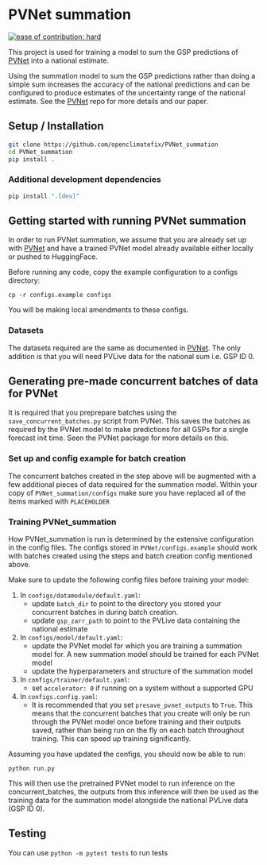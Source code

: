 # PVNet summation
[![ease of contribution: hard](https://img.shields.io/badge/ease%20of%20contribution:%20hard-bb2629)](https://github.com/openclimatefix/ocf-meta-repo?tab=readme-ov-file#overview-of-ocfs-nowcasting-repositories)

This project is used for training a model to sum the GSP predictions of [PVNet](https://github.com/openclimatefix/PVNet) into a national estimate.

Using the summation model to sum the GSP predictions rather than doing a simple sum increases the accuracy of the national predictions and can be configured to produce estimates of the uncertainty range of the national estimate. See the [PVNet](https://github.com/openclimatefix/PVNet) repo for more details and our paper.


## Setup / Installation

```bash
git clone https://github.com/openclimatefix/PVNet_summation
cd PVNet_summation
pip install .
```

### Additional development dependencies

```bash
pip install ".[dev]"
```

## Getting started with running PVNet summation

In order to run PVNet summation, we assume that you are already set up with
[PVNet](https://github.com/openclimatefix/PVNet) and have a trained PVNet model already available either locally or pushed to HuggingFace.

Before running any code, copy the example configuration to a
configs directory:

```
cp -r configs.example configs
```

You will be making local amendments to these configs.

### Datasets

The datasets required are the same as documented in
[PVNet](https://github.com/openclimatefix/PVNet). The only addition is that you will need PVLive
data for the national sum i.e. GSP ID 0.


## Generating pre-made concurrent batches of data for PVNet

It is required that you preprepare batches using the `save_concurrent_batches.py` script from
PVNet. This saves the batches as required by the PVNet model to make predictions for all GSPs for
a single forecast init time. Seen the PVNet package for more details on this.


### Set up and config example for batch creation


The concurrent batches created in the step above will be augmented with a few additional pieces of
data required for the summation model. Within your copy of `PVNet_summation/configs` make sure you
have replaced all of the items marked with `PLACEHOLDER`

### Training PVNet_summation

How PVNet_summation is run is determined by the extensive configuration in the config files. The
configs stored in `PVNet/configs.example` should work with batches created using the steps and
batch creation config mentioned above.

Make sure to update the following config files before training your model:

1. In `configs/datamodule/default.yaml`:
    - update `batch_dir` to point to the directory you stored your concurrent batches in during
      batch creation.
    - update `gsp_zarr_path` to point to the PVLive data containing the national estimate
2. In `configs/model/default.yaml`:
    - update the PVNet model for which you are training a summation model for. A new summation model
      should be trained for each PVNet model
    - update the hyperparameters and structure of the summation model
3. In `configs/trainer/default.yaml`:
    - set `accelerator: 0` if running on a system without a supported GPU
4. In `configs.config.yaml`:
    - It is recommended that you set `presave_pvnet_outputs` to `True`. This means that the
      concurrent batches that you create will only be run through the PVNet model once before
      training and their outputs saved, rather than being run on the fly on each batch throughout
      training. This can speed up training significantly.


Assuming you have updated the configs, you should now be able to run:

```
python run.py
```

This will then use the pretrained PVNet model to run inference on the concurrent_batches, the outputs from this inference will then be used as the training data for the summation model alongside the national PVLive data (GSP ID 0).  

## Testing

You can use `python -m pytest tests` to run tests
